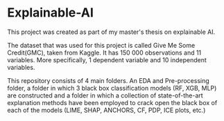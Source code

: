 # Explainable-AI

This project was created as part of my master's thesis on explainable AI.

The dataset that was used for this project is called Give Me Some Credit(GMC), taken from Kaggle. It has 150 000 observations and 11 variables. More specifically, 1 dependent variable and 10 independent variables.

This repository consists of 4 main folders.  An EDA and Pre-processing folder, a folder in which 3 black box classification models (RF, XGB, MLP) are constructed and a folder in which a collection of state-of-the-art explanation methods have been employed to crack open the black box of each of the models (LIME, SHAP, ANCHORS, CF, PDP, ICE plots, etc.)
